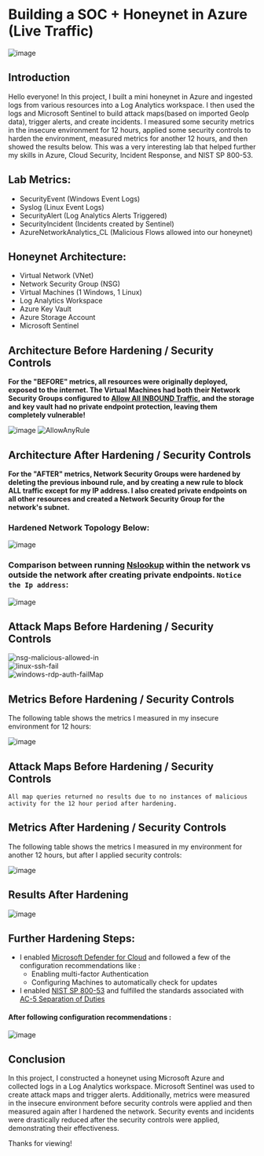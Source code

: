 # Building a SOC + Honeynet in Azure (Live Traffic)
![image](https://github.com/ecurry15/Azure-HoneyNet-Soc/assets/87204188/3a7aaf61-30b6-4242-9d78-e6496911bd85)




## Introduction

Hello everyone! In this project, I built a mini honeynet in Azure and ingested logs from various resources into a Log Analytics workspace. I then used the logs and Microsoft Sentinel to build attack maps(based on imported GeoIp data), trigger alerts, and create incidents. I measured some security metrics in the insecure environment for 12 hours, applied some security controls to harden the environment, measured metrics for another 12 hours, and then showed the results below. This was a very interesting lab that helped further my skills in Azure, Cloud Security, Incident Response, and NIST SP 800-53.

## Lab Metrics:
- SecurityEvent (Windows Event Logs)
- Syslog (Linux Event Logs)
- SecurityAlert (Log Analytics Alerts Triggered)
- SecurityIncident (Incidents created by Sentinel)
- AzureNetworkAnalytics_CL (Malicious Flows allowed into our honeynet)

## Honeynet Architecture:

- Virtual Network (VNet)
- Network Security Group (NSG)
- Virtual Machines (1 Windows, 1 Linux)
- Log Analytics Workspace
- Azure Key Vault
- Azure Storage Account
- Microsoft Sentinel

## Architecture Before Hardening / Security Controls
<b> For the "BEFORE" metrics, all resources were originally deployed, exposed to the internet. The Virtual Machines had both their Network Security Groups configured to <ins>Allow All INBOUND Traffic</ins>, and the storage and key vault had no private endpoint protection, leaving them completely vulnerable! </b>
<b> </b>

![image](https://github.com/ecurry15/Azure-HoneyNet-Soc/assets/87204188/1f0357e8-4889-45a7-9645-943f8bd40d18)
![AllowAnyRule](https://github.com/ecurry15/Azure-HoneyNet-Soc/assets/87204188/92a35efd-03fa-4d92-ade6-e7ff2608a93e)



## Architecture After Hardening / Security Controls
<b>For the "AFTER" metrics, Network Security Groups were hardened by deleting the previous inbound rule, and by creating a new rule to block ALL traffic except for my IP address. I also created private endpoints on all other resources and created a Network Security Group for the network's subnet. </b>
<b> </b>
### Hardened Network Topology Below: 
![image](https://github.com/ecurry15/Azure-HoneyNet-Soc/assets/87204188/5ceafa04-f5a7-4632-be8f-3bc912241abb)
### Comparison between running <ins>Nslookup</ins> within the network vs outside the network after creating private endpoints. ```Notice the Ip address```:
![image](https://github.com/ecurry15/Azure-HoneyNet-Soc/assets/87204188/9c6bef86-bde5-48a4-8198-5048c08ddb30)





## Attack Maps Before Hardening / Security Controls
![nsg-malicious-allowed-in](https://github.com/ecurry15/Azure-HoneyNet-Soc/assets/87204188/a7c68013-9b57-4020-bc21-c4e7ddc3809a)
<br>
![linux-ssh-fail](https://github.com/ecurry15/Azure-HoneyNet-Soc/assets/87204188/c1903176-1630-44d8-b19b-f0aeec199c02)
<br>
![windows-rdp-auth-failMap](https://github.com/ecurry15/Azure-HoneyNet-Soc/assets/87204188/041f8285-080b-433e-a0a3-f960ffac31e4)
<br>

## Metrics Before Hardening / Security Controls

The following table shows the metrics I measured in my insecure environment for 12 hours:

![image](https://github.com/ecurry15/Azure-HoneyNet-Soc/assets/87204188/22971252-39d3-4c45-bfda-7dfc26954ee4)



## Attack Maps Before Hardening / Security Controls

```All map queries returned no results due to no instances of malicious activity for the 12 hour period after hardening.```

## Metrics After Hardening / Security Controls

The following table shows the metrics I measured in my environment for another 12 hours, but after I applied security controls:

![image](https://github.com/ecurry15/Azure-HoneyNet-Soc/assets/87204188/81b89858-bf29-4337-b808-8a321232d211)




## Results After Hardening

![image](https://github.com/ecurry15/Azure-HoneyNet-Soc/assets/87204188/f6052da3-3478-4220-b725-8ed2cc434370)





## Further Hardening Steps: 

- I enabled <ins>Microsoft Defender for Cloud</ins> and followed a few of the configuration recommendations like : 
  - Enabling multi-factor Authentication
  - Configuring Machines to automatically check for updates
- I enabled <ins>NIST SP 800-53</ins> and fulfilled the standards associated with <ins>AC-5 Separation of Duties</ins>

<b> </b>

#### After following configuration recommendations : 
![image](https://github.com/ecurry15/Azure-HoneyNet-Soc/assets/87204188/ae0ac78c-b3b5-4b40-8b59-4d2c31fe6590)


## Conclusion

In this project, I constructed a honeynet using Microsoft Azure and collected logs in a Log Analytics workspace. Microsoft Sentinel was used to create attack maps and trigger alerts. Additionally, metrics were measured in the insecure environment before security controls were applied and then measured again after I hardened the network. Security events and incidents were drastically reduced after the security controls were applied, demonstrating their effectiveness.
<b> </b>

Thanks for viewing!
